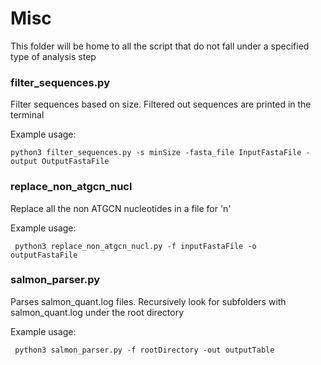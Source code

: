 # Misc 
This folder will be home to all the script that do not fall under a specified type of analysis step

### **filter_sequences.py**

Filter sequences based on size. Filtered out sequences are printed in the terminal

Example usage: 

``` python3 filter_sequences.py -s minSize -fasta_file InputFastaFile -output OutputFastaFile ``` 


### **replace_non_atgcn_nucl**

Replace all the non ATGCN nucleotides in a file for 'n'

Example usage: 

```  python3 replace_non_atgcn_nucl.py -f inputFastaFile -o outputFastaFile ``` 

### **salmon_parser.py** 

Parses salmon_quant.log files. Recursively look for subfolders with salmon_quant.log under the root directory

Example usage: 

```  python3 salmon_parser.py -f rootDirectory -out outputTable ``` 